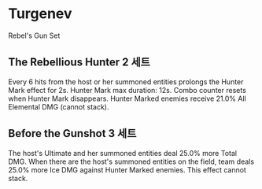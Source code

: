 # Turgenev

Rebel's Gun Set

## The Rebellious Hunter 2 세트

Every 6 hits from the host or her summoned entities prolongs the Hunter Mark effect for 2s. Hunter Mark max duration: 12s. Combo counter resets when Hunter Mark disappears. Hunter Marked enemies receive 21.0% All Elemental DMG (cannot stack).

## Before the Gunshot 3 세트

The host's Ultimate and her summoned entities deal 25.0% more Total DMG. When there are the host's summoned entities on the field, team deals 25.0% more Ice DMG against Hunter Marked enemies. This effect cannot stack.
